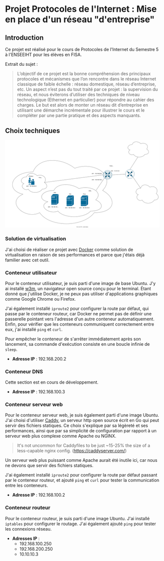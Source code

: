 # Projet Protocoles de l'Internet : Mise en place d'un réseau "d'entreprise"

## Introduction

Ce projet est réalisé pour le cours de Protocoles de l'Internet du Semestre 5 à l'ENSEEIHT pour les élèves en FISA.

Extrait du sujet :
>L’objectif de ce projet est la bonne compréhension des principaux protocoles et mécanismes que l’on rencontre dans le réseau Internet classique de faible échelle : réseau domestique, réseau d’entreprise, etc. Un aspect n’est pas du tout traité par ce projet : la supervision du réseau, et nous éviterons d’utiliser des techniques de niveau technologique (Ethernet en particulier) pour répondre au cahier des charges. Le but est alors de monter un réseau dit d’entreprise en utilisant une démarche incrémentale pour illustrer le cours et le compléter par une partie pratique et des aspects manquants.

## Choix techniques

![Carte du Réseau d'entreprise](carteReseau.drawio.svg)

### Solution de virtualisation

J'ai choisi de réaliser ce projet avec [Docker](https://www.docker.com/) comme solution de virtualisation en raison de ses performances et parce que j'étais déjà familier avec cet outil.

### Conteneur utilisateur

Pour le conteneur utilisateur, je suis parti d'une image de base Ubuntu. J'y ai installé [w3m](https://github.com/acg/w3m), un navigateur open source conçu pour le terminal. Étant donné que j'utilise Docker, je ne peux pas utiliser d'applications graphiques comme Google Chrome ou Firefox. 

J'ai également installé `iproute2` pour configurer la route par défaut, qui passe par le conteneur routeur, car Docker ne permet pas de définir une passerelle pointant vers l'adresse d'un autre conteneur automatiquement. Enfin, pour vérifier que les conteneurs communiquent correctement entre eux, j'ai installé `ping` et `curl`. 

Pour empêcher le conteneur de s'arrêter immédiatement après son lancement, sa commande d'exécution consiste en une boucle infinie de `sleep`.

- **Adresse IP** : 192.168.200.2

### Conteneur DNS

Cette section est en cours de développement.

- **Adresse IP** : 192.168.100.3

### Conteneur serveur web

Pour le conteneur serveur web, je suis également parti d'une image Ubuntu. J'ai choisi d'utiliser [Caddy](https://caddyserver.com/), un serveur http open source écrit en Go qui peut servir des fichiers statiques. Ce choix s'explique par sa légèreté et ses performances, ainsi que par sa simplicité de configuration par rapport à un serveur web plus complexe comme Apache ou NGINX.
>It's not uncommon for Caddyfiles to be just ~15-25% the size of a less-capable nginx config. (https://caddyserver.com/)

Un serveur web plus puissant comme Apache aurait été inutile ici, car nous ne devons que servir des fichiers statiques.

J'ai également installé `iproute2` pour configurer la route par défaut passant par le conteneur routeur, et ajouté `ping` et `curl` pour tester la communication entre les conteneurs.

- **Adresse IP** : 192.168.100.2

### Conteneur routeur

Pour le conteneur routeur, je suis parti d'une image Ubuntu. J'ai installé `iptables` pour configurer le routage. J'ai également ajouté `ping` pour tester les connexions réseau.

- **Adresses IP** :
  - 192.168.100.250
  - 192.168.200.250
  - 10.10.10.3